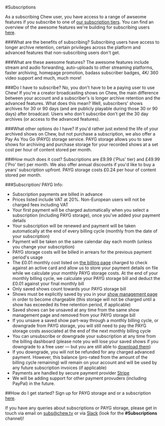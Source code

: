#Subscriptions

As a subscribing Chew user, you have access to a range of awseome features if you subscribe to one of [our subscription tiers](https:/chew.tv/account/billing). You can find an overview of the awesome features we're building for subscribing users [here](https://trello.com/b/UcS0N2fx/chew-subs-roadmap).

###What are the benefits of subscribing?
Subscribing users have access to longer archive retention, certain privileges across the platform and advanced features that non-subscribing users don't get. 

###What are these awesome features?
The awesome features include stream and audio forwarding, auto-uploads to other streaming platforms, faster archiving, homepage promotion, badass subscriber badges, 4K/ 360 video support and much, much more! 

###Do I have to subscribe?
No, you don't have to be a paying user to use Chew! If you're a creator broadcasting shows on Chew, the main difference between your account and a subscriber's is longer archive retention and the advanced features. What does this mean? Well, subscribers' shows archives for 30 or 90 days (and are publicly playable during those 30 or 90 days) after broadcast. Users who don't subscribe don't get the 30 day archives (or access to the advanced features). 

###What other options do I have? 
If you'd rather just extend the life of your archived shows on Chew, but not purchase a subscription, we also offer a Pay As You Go (PAYG) storage service. PAYG storage allows you to save shows for archiving and purchase storage for your recorded shows at a set cost per hour of content stored per month. 

###How much does it cost?
Subscriptions are £9.99 ('Plus' tier) and £49.99 ('Pro' tier) per month. We also offer annual discounts if you'd like to buy a years' subscription upfront. PAYG storage costs £0.24 per hour of content stored per month. 

###Subscription/ PAYG Info:
- Subscription payments are billed in advance
- Prices listed include VAT at 20%. Non-European users will not be charged fees including VAT
- Your first payment will be charged automatically when you select a subscription (including PAYG storage), once you've added your payment details
- Your subscription will be renewed and payment will be taken automatically at the end of every billing cycle (monthly from the date of your subscription)
- Payment will be taken on the same calendar day each month (unless you change your subscription)
- PAYG storage costs will be billed in arrears for the previous payment period's usage
- The £0.01 monthly cost listed on [the billing page](https://chew.tv/account/billing) charged to check against an active card and allow us to store your payment details on file while we calculate your monthly PAYG storage costs. At the end of your monthly billing cycle, we calculate your PAYG storage bill and deduct the £0.01 against your final monthly bill
- Only saved shows count towards your PAYG storage bill
- Shows must be explicitly saved by you in your [show management page](https://chew.tv/account/shows) in order to become chargeable (this storage will not be charged until a show has exceeded its free retention period, if applicable)
- Saved shows can be unsaved at any time from the same show management page and removed from your PAYG storage bill
- If you unsave a saved show part-way through a monthly billing cycle, or downgrade from PAYG storage, you will still need to pay the PAYG storage costs associated at the end of the next monthly billing cycle
- You can unsubscribe or downgrade your subscription at any time from the billing dashboard (please note you will lose your saved shows if you downgrade to a free user — but you are still able to [download them](https://chew.tv/channel/downloads))
- If you downgrade, you will not be refunded for any charged advanced payment. However, this balance (pro-rated from the amount of the billing cycle remaining) will remain on your account and will be used by any future subscription invoices (if applicable)
- Payments are handled by secure payment provider [Stripe](https://stripe.com/about)
- We will be adding support for other payment provuders (including PayPal) in the future.

##How do I get started?
Sign up for PAYG storage and or a subscription [here](https://chew.tv/account/billing).

If you have any queries about subscriptions or PAYG storage, please get in touch via email on [subs@chew.tv](mailto:subs@chew.tv) or via [Slack](https://slack.chew.tv) (look for the **#Subscriptions** channel)!
